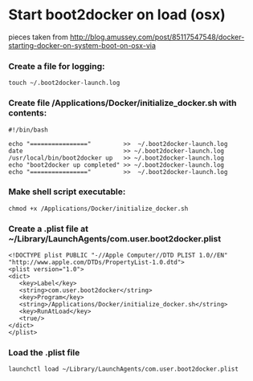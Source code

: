 # Start boot2docker on load (osx)
pieces taken from 
http://blog.amussey.com/post/85117547548/docker-starting-docker-on-system-boot-on-osx-via

### Create a file for logging:
``` touch ~/.boot2docker-launch.log ```

### Create file /Applications/Docker/initialize_docker.sh with contents:
```
#!/bin/bash

echo "================"         >>  ~/.boot2docker-launch.log
date                            >> ~/.boot2docker-launch.log
/usr/local/bin/boot2docker up   >> ~/.boot2docker-launch.log
echo "boot2docker up completed" >> ~/.boot2docker-launch.log
echo "================"         >>  ~/.boot2docker-launch.log
```

### Make shell script executable:
```
chmod +x /Applications/Docker/initialize_docker.sh
```

### Create a .plist file at ~/Library/LaunchAgents/com.user.boot2docker.plist
```
<!DOCTYPE plist PUBLIC "-//Apple Computer//DTD PLIST 1.0//EN" "http://www.apple.com/DTDs/PropertyList-1.0.dtd">
<plist version="1.0">
<dict>
   <key>Label</key>
   <string>com.user.boot2docker</string>
   <key>Program</key>
   <string>/Applications/Docker/initialize_docker.sh</string>
   <key>RunAtLoad</key>
   <true/>
</dict>
</plist>
```

### Load the .plist file
``` launchctl load ~/Library/LaunchAgents/com.user.boot2docker.plist ```
